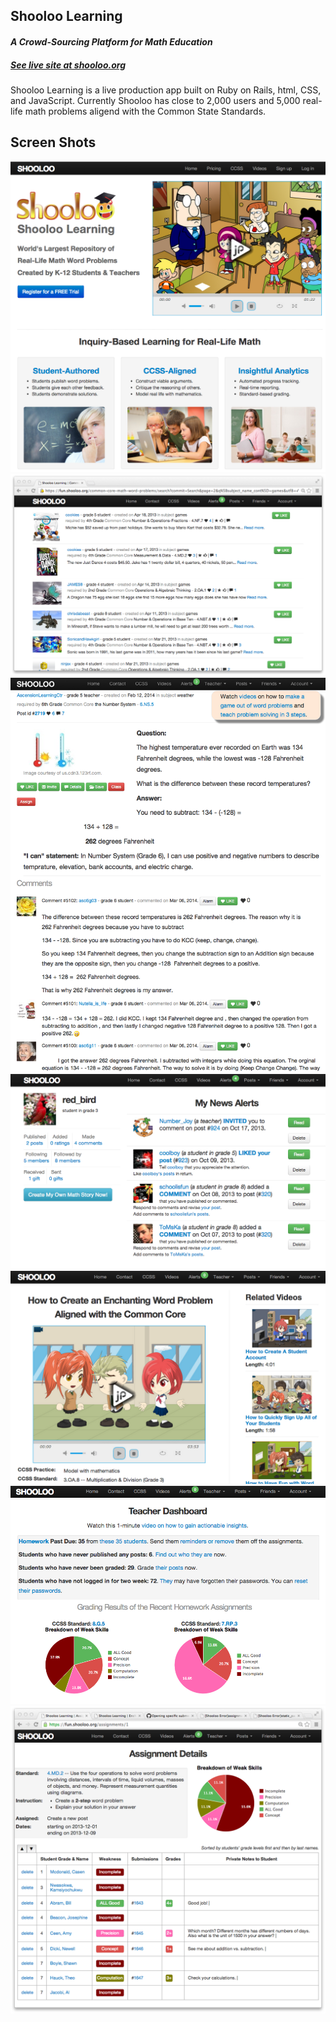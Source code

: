 <html>
<head>
  <meta charset="utf-8">
  <link href="/app/assets/stylesheets/application.css" rel="stylesheet">
  <link href="/app/assets/stylesheets/custom.css.scss" rel="stylesheet">
</head>
<body>
  <div style="margin-top: 10px;">
    <h2>Shooloo Learning</h2>
    <h4><i>A Crowd-Sourcing Platform for Math Education</i></h4>
    <h5><a href="https://fun.shooloo.org">See live site at shooloo.org</a> </h5>
    <p> Shooloo Learning is a live production app built on Ruby on Rails, html, CSS, and JavaScript. Currently Shooloo has close to 2,000 users and 5,000 real-life math problems aligend with the Common State Standards.</p>
    <h2>Screen Shots</h2>
    <img src="app/assets/images/shooloo_home.png">
    <img src="app/assets/images/problem_index.png">
    <img src="app/assets/images/problem.png">
    <img src="app/assets/images/alert.png">
    <img src="app/assets/images/video.png">
    <img src="app/assets/images/dashboard.png">
    <img src="app/assets/images/assignment.png">
  </div>
</body>
</html>